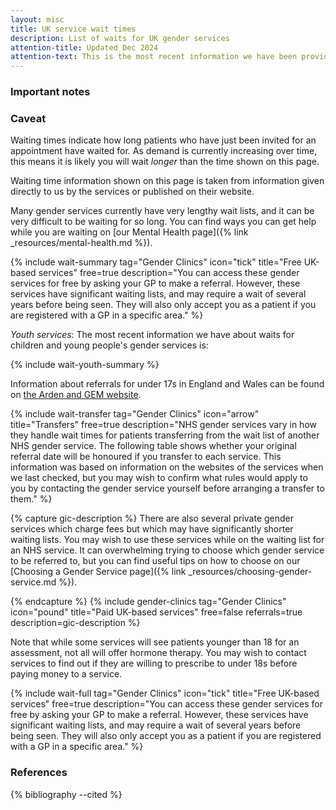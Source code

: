 ```yaml
---
layout: misc
title: UK service wait times
description: List of waits for UK gender services
attention-title: Updated Dec 2024
attention-text: This is the most recent information we have been provided with by each organisation as of 2024-12-01.
---
```


### Important notes

<section class="info">
<h3 id="caveat">Caveat</h3>
<p>Waiting times indicate how long patients who have just been invited for an appointment have waited for. As demand is currently increasing over time, this means it is likely you will wait <em>longer</em> than the time shown on this page.</p>
</section>

Waiting time information shown on this page is taken from information given directly to us by the services or published on their website.

Many gender services currently have very lengthy wait lists, and it can be very difficult to be waiting for so long. You can find ways you can get help while you are waiting on [our Mental Health page]({% link _resources/mental-health.md %}).

{% include wait-summary tag="Gender Clinics" icon="tick" title="Free UK-based services" free=true description="You can access these gender services for free by asking your GP to make a referral. However, these services have significant waiting lists, and may require a wait of several years before being seen. They will also only accept you as a patient if you are registered with a GP in a specific area." %}

*Youth services*: The most recent information we have about waits for children and young people's gender services is:

{% include wait-youth-summary %}

Information about referrals for under 17s in England and Wales can be found on [the Arden and GEM website](https://www.ardengemcsu.nhs.uk/services/clinical-support/national-referral-support-service-for-the-nhs-gender-incongruence-service-for-children-and-young-people/).

{% include wait-transfer tag="Gender Clinics" icon="arrow" title="Transfers" free=true description="NHS gender services vary in how they handle wait times for patients transferring from the wait list of another NHS gender service. The following table shows whether your original referral date will be honoured if you transfer to each service. This information was based on information on the websites of the services when we last checked, but you may wish to confirm what rules would apply to you by contacting the gender service yourself before arranging a transfer to them." %}

{% capture gic-description %}
There are also several private gender services which charge fees but which may have significantly shorter waiting lists. You may wish to use these services while on the waiting list for an NHS service. It can overwhelming trying to choose which gender service to be referred to, but you can find useful tips on how to choose on our [Choosing a Gender Service page]({% link _resources/choosing-gender-service.md %}).

{% endcapture %}
{% include gender-clinics tag="Gender Clinics" icon="pound" title="Paid UK-based services" free=false referrals=true description=gic-description %}

Note that while some services will see patients younger than 18 for an assessment, not all will offer hormone therapy. You may wish to contact services to find out if they are willing to prescribe to under 18s before paying money to a service.

{% include wait-full tag="Gender Clinics" icon="tick" title="Free UK-based services" free=true description="You can access these gender services for free by asking your GP to make a referral. However, these services have significant waiting lists, and may require a wait of several years before being seen. They will also only accept you as a patient if you are registered with a GP in a specific area." %}

### References

{% bibliography --cited %}
